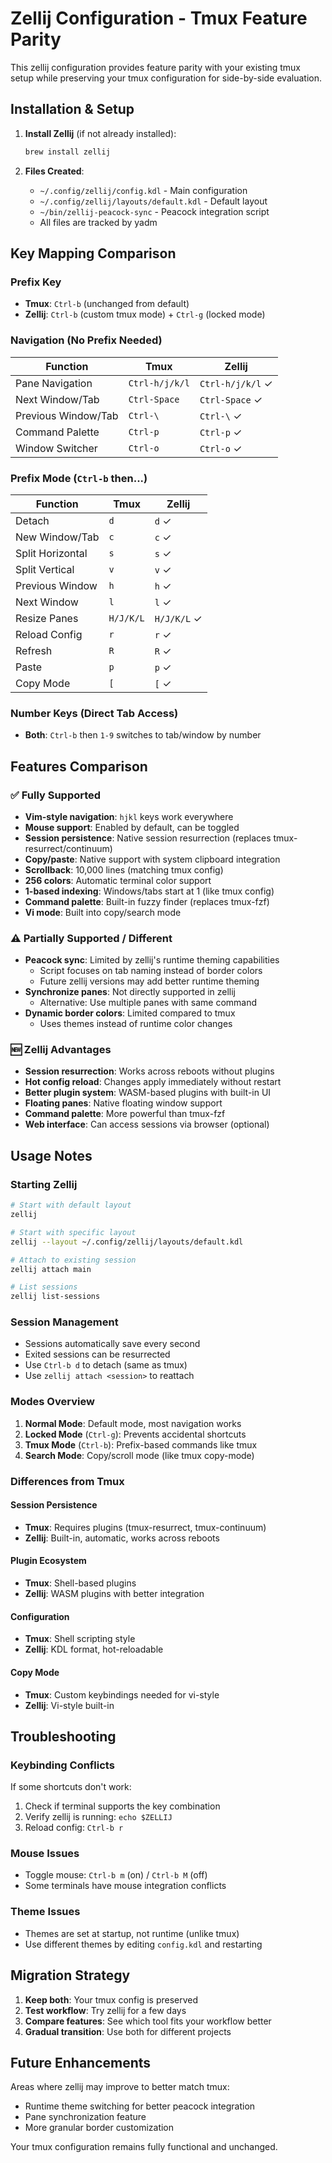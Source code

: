 # Zellij Configuration - Tmux Feature Parity

This zellij configuration provides feature parity with your existing tmux setup while preserving your tmux configuration for side-by-side evaluation.

## Installation & Setup

1. **Install Zellij** (if not already installed):
   ```bash
   brew install zellij
   ```

2. **Files Created**:
   - `~/.config/zellij/config.kdl` - Main configuration
   - `~/.config/zellij/layouts/default.kdl` - Default layout
   - `~/bin/zellij-peacock-sync` - Peacock integration script
   - All files are tracked by yadm

## Key Mapping Comparison

### Prefix Key
- **Tmux**: `Ctrl-b` (unchanged from default)
- **Zellij**: `Ctrl-b` (custom tmux mode) + `Ctrl-g` (locked mode)

### Navigation (No Prefix Needed)
| Function | Tmux | Zellij |
|----------|------|--------|
| Pane Navigation | `Ctrl-h/j/k/l` | `Ctrl-h/j/k/l` ✓ |
| Next Window/Tab | `Ctrl-Space` | `Ctrl-Space` ✓ |
| Previous Window/Tab | `Ctrl-\` | `Ctrl-\` ✓ |
| Command Palette | `Ctrl-p` | `Ctrl-p` ✓ |
| Window Switcher | `Ctrl-o` | `Ctrl-o` ✓ |

### Prefix Mode (`Ctrl-b` then...)
| Function | Tmux | Zellij |
|----------|------|--------|
| Detach | `d` | `d` ✓ |
| New Window/Tab | `c` | `c` ✓ |
| Split Horizontal | `s` | `s` ✓ |
| Split Vertical | `v` | `v` ✓ |
| Previous Window | `h` | `h` ✓ |
| Next Window | `l` | `l` ✓ |
| Resize Panes | `H/J/K/L` | `H/J/K/L` ✓ |
| Reload Config | `r` | `r` ✓ |
| Refresh | `R` | `R` ✓ |
| Paste | `p` | `p` ✓ |
| Copy Mode | `[` | `[` ✓ |

### Number Keys (Direct Tab Access)
- **Both**: `Ctrl-b` then `1-9` switches to tab/window by number

## Features Comparison

### ✅ Fully Supported
- **Vim-style navigation**: `hjkl` keys work everywhere
- **Mouse support**: Enabled by default, can be toggled
- **Session persistence**: Native session resurrection (replaces tmux-resurrect/continuum)
- **Copy/paste**: Native support with system clipboard integration
- **Scrollback**: 10,000 lines (matching tmux config)
- **256 colors**: Automatic terminal color support
- **1-based indexing**: Windows/tabs start at 1 (like tmux config)
- **Command palette**: Built-in fuzzy finder (replaces tmux-fzf)
- **Vi mode**: Built into copy/search mode

### ⚠️ Partially Supported / Different
- **Peacock sync**: Limited by zellij's runtime theming capabilities
  - Script focuses on tab naming instead of border colors
  - Future zellij versions may add better runtime theming
- **Synchronize panes**: Not directly supported in zellij
  - Alternative: Use multiple panes with same command
- **Dynamic border colors**: Limited compared to tmux
  - Uses themes instead of runtime color changes

### 🆕 Zellij Advantages
- **Session resurrection**: Works across reboots without plugins
- **Hot config reload**: Changes apply immediately without restart
- **Better plugin system**: WASM-based plugins with built-in UI
- **Floating panes**: Native floating window support
- **Command palette**: More powerful than tmux-fzf
- **Web interface**: Can access sessions via browser (optional)

## Usage Notes

### Starting Zellij
```bash
# Start with default layout
zellij

# Start with specific layout
zellij --layout ~/.config/zellij/layouts/default.kdl

# Attach to existing session
zellij attach main

# List sessions
zellij list-sessions
```

### Session Management
- Sessions automatically save every second
- Exited sessions can be resurrected
- Use `Ctrl-b d` to detach (same as tmux)
- Use `zellij attach <session>` to reattach

### Modes Overview
1. **Normal Mode**: Default mode, most navigation works
2. **Locked Mode** (`Ctrl-g`): Prevents accidental shortcuts
3. **Tmux Mode** (`Ctrl-b`): Prefix-based commands like tmux
4. **Search Mode**: Copy/scroll mode (like tmux copy-mode)

### Differences from Tmux

#### Session Persistence
- **Tmux**: Requires plugins (tmux-resurrect, tmux-continuum)
- **Zellij**: Built-in, automatic, works across reboots

#### Plugin Ecosystem
- **Tmux**: Shell-based plugins
- **Zellij**: WASM plugins with better integration

#### Configuration
- **Tmux**: Shell scripting style
- **Zellij**: KDL format, hot-reloadable

#### Copy Mode
- **Tmux**: Custom keybindings needed for vi-style
- **Zellij**: Vi-style built-in

## Troubleshooting

### Keybinding Conflicts
If some shortcuts don't work:
1. Check if terminal supports the key combination
2. Verify zellij is running: `echo $ZELLIJ`
3. Reload config: `Ctrl-b r`

### Mouse Issues
- Toggle mouse: `Ctrl-b m` (on) / `Ctrl-b M` (off)
- Some terminals have mouse integration conflicts

### Theme Issues
- Themes are set at startup, not runtime (unlike tmux)
- Use different themes by editing `config.kdl` and restarting

## Migration Strategy

1. **Keep both**: Your tmux config is preserved
2. **Test workflow**: Try zellij for a few days
3. **Compare features**: See which tool fits your workflow better
4. **Gradual transition**: Use both for different projects

## Future Enhancements

Areas where zellij may improve to better match tmux:
- Runtime theme switching for better peacock integration
- Pane synchronization feature
- More granular border customization

Your tmux configuration remains fully functional and unchanged.
